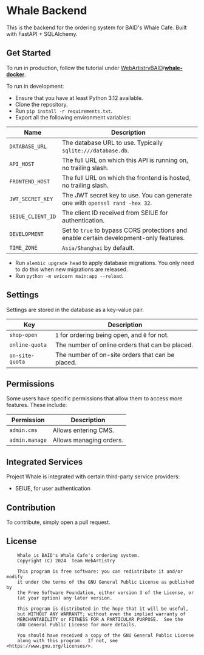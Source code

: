 # Whale Backend

This is the backend for the ordering system for BAID's Whale Cafe. Built with FastAPI + SQLAlchemy.

## Get Started

To run in production, follow the tutorial under [WebArtistryBAID](https://github.com/WebArtistryBAID)/[**whale-docker**](https://github.com/WebArtistryBAID/whale-docker).

To run in development:

* Ensure that you have at least Python 3.12 available.
* Clone the repository.
* Run `pip install -r requirements.txt`.
* Export all the following environment variables:

| Name              | Description                                                                             |
|-------------------|-----------------------------------------------------------------------------------------|
| `DATABASE_URL`    | The database URL to use. Typically `sqlite:///database.db`.                             |
| `API_HOST`        | The full URL on which this API is running on, no trailing slash.                        |
| `FRONTEND_HOST`   | The full URL on which the frontend is hosted, no trailing slash.                        |
| `JWT_SECRET_KEY`  | The JWT secret key to use. You can generate one with `openssl rand -hex 32`.            |
| `SEIUE_CLIENT_ID` | The client ID received from SEIUE for authentication.                                   |
| `DEVELOPMENT`     | Set to `true` to bypass CORS protections and enable certain development-only features.  |
| `TIME_ZONE`       | `Asia/Shanghai` by default.                                                             |

* Run `alembic upgrade head` to apply database migrations. You only need to do this when new migrations are released.
* Run `python -m uvicorn main:app --reload`.

## Settings

Settings are stored in the database as a key-value pair.

| Key               | Description                                         |
|-------------------|-----------------------------------------------------|
| `shop-open`       | `1` for ordering being open, and `0` for not.       |
| `online-quota`    | The number of online orders that can be placed.     |
| `on-site-quota`   | The number of on-site orders that can be placed.    |

## Permissions

Some users have specific permissions that allow them to access more features. These include:

| Permission     | Description             |
|----------------|-------------------------|
| `admin.cms`    | Allows entering CMS.    |
| `admin.manage` | Allows managing orders. |

## Integrated Services

Project Whale is integrated with certain third-party service providers:

* SEIUE, for user authentication

## Contribution

To contribute, simply open a pull request.

## License

```
    Whale is BAID's Whale Cafe's ordering system.
    Copyright (C) 2024  Team WebArtistry

    This program is free software: you can redistribute it and/or modify
    it under the terms of the GNU General Public License as published by
    the Free Software Foundation, either version 3 of the License, or
    (at your option) any later version.

    This program is distributed in the hope that it will be useful,
    but WITHOUT ANY WARRANTY; without even the implied warranty of
    MERCHANTABILITY or FITNESS FOR A PARTICULAR PURPOSE.  See the
    GNU General Public License for more details.

    You should have received a copy of the GNU General Public License
    along with this program.  If not, see <https://www.gnu.org/licenses/>.
```
